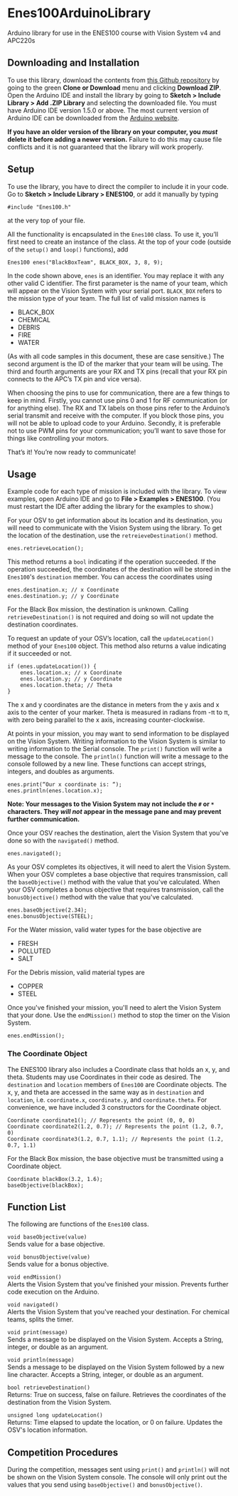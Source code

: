 # Enes100ArduinoLibrary

Arduino library for use in the ENES100 course with Vision System v4 and APC220s

## Downloading and Installation

To use this library, download the contents from [this Github repository](https://github.com/umdenes100/Enes100ArduinoLibrary) by going to the green **Clone or Download** menu and clicking **Download ZIP**. Open the Arduino IDE and install the library by going to **Sketch > Include Library > Add .ZIP Library** and selecting the downloaded file. You must have Arduino IDE version 1.5.0 or above. The most current version of Arduino IDE can be downloaded from the [Arduino website](https://www.arduino.cc/en/Main/Software).

**If you have an older version of the library on your computer, you _must_ delete it before adding a newer version.** Failure to do this may cause file conflicts and it is not guaranteed that the library will work properly.

## Setup

To use the library, you have to direct the compiler to include it in your code. Go to **Sketch > Include Library > ENES100**, or add it manually by typing

```
#include "Enes100.h"
```

at the very top of your file.

All the functionality is encapsulated in the `Enes100` class. To use it, you’ll first need to create an instance of the class. At the top of your code (outside of the `setup()` and `loop()` functions), add

```
Enes100 enes("BlackBoxTeam", BLACK_BOX, 3, 8, 9);
```

In the code shown above, `enes` is an identifier. You may replace it with any other valid C identifier. The first parameter is the name of your team, which will appear on the Vision System with your serial port. `BLACK_BOX` refers to the mission type of your team. The full list of valid mission names is

 * BLACK_BOX
 * CHEMICAL
 * DEBRIS
 * FIRE
 * WATER

(As with all code samples in this document, these are case sensitive.) The second argument is the ID of the marker that your team will be using. The third and fourth arguments are your RX and TX pins (recall that your RX pin connects to the APC’s TX pin and vice versa).

When choosing the pins to use for communication, there are a few things to keep in mind. Firstly, you cannot use pins 0 and 1 for RF communication (or for anything else). The RX and TX labels on those pins refer to the Arduino’s serial transmit and receive with the computer. If you block those pins, you will not be able to upload code to your Arduino. Secondly, it is preferable not to use PWM pins for your communication; you’ll want to save those for things like controlling your motors.

That’s it! You’re now ready to communicate!

## Usage

Example code for each type of mission is included with the library. To view examples, open Arduino IDE and go to **File > Examples > ENES100**. (You must restart the IDE after adding the library for the examples to show.)

For your OSV to get information about its location and its destination, you will need to communicate with the Vision System using the library. To get the location of the destination, use the `retreieveDestination()` method.

```
enes.retrieveLocation();
```

This method returns a `bool` indicating if the operation succeeded. If the operation succeeded, the coordinates of the destination will be stored in the `Enes100`'s `destination` member. You can access the coordinates using

```
enes.destination.x; // x Coordinate
enes.destination.y; // y Coordinate
```

For the Black Box mission, the destination is unknown. Calling `retrieveDestination()` is not required and doing so will not update the destination coordinates.

To request an update of your OSV’s location, call the `updateLocation()` method of your `Enes100` object. This method also returns a value indicating if it succeeded or not.

```
if (enes.updateLocation()) {
    enes.location.x; // x Coordinate
    enes.location.y; // y Coordinate
    enes.location.theta; // Theta
}
```

The x and y coordinates are the distance in meters from the y axis and x axis to the center of your marker. Theta is measured in radians from -π to π, with zero being parallel to the x axis, increasing counter-clockwise.

At points in your mission, you may want to send information to be displayed on the Vision System. Writing information to the Vision System is similar to writing information to the Serial console. The `print()` function will write a message to the console. The `println()` function will write a message to the console followed by a new line. These functions can accept strings, integers, and doubles as arguments.

```
enes.print(“Our x coordinate is: “);
enes.println(enes.location.x);
```

**Note: Your messages to the Vision System may not include the `#` or `*` characters. They _will not_ appear in the message pane and may prevent further communication.**

Once your OSV reaches the destination, alert the Vision System that you've done so with the `navigated()` method.

```
enes.navigated();
```

As your OSV completes its objectives, it will need to alert the Vision System. When your OSV completes a base objective that requires transmission, call the `baseObjective()` method with the value that you've calculated. When your OSV completes a bonus objective that requires transmission, call the `bonusObjective()` method with the value that you've calculated.

```
enes.baseObjective(2.34);
enes.bonusObjective(STEEL);
```

For the Water mission, valid water types for the base objective are

 * FRESH
 * POLLUTED
 * SALT

For the Debris mission, valid material types are

 * COPPER
 * STEEL

Once you've finished your mission, you'll need to alert the Vision System that your done. Use the `endMission()` method to stop the timer on the Vision System.

```
enes.endMission();
```

### The Coordinate Object

The ENES100 library also includes a Coordinate class that holds an x, y, and theta. Students may use Coordinates in their code as desired. The `destination` and `location` members of `Enes100` are Coordinate objects. The x, y, and theta are accessed in the same way as in `destination` and `location`, i.e. `coordinate.x`, `coordinate.y`, and `coordinate.theta`. For convenience, we have included 3 constructors for the Coordinate object.

```
Coordinate coordinate1(); // Represents the point (0, 0, 0)
Coordinate coordinate2(1.2, 0.7); // Represents the point (1.2, 0.7, 0)
Coordinate coordinate3(1.2, 0.7, 1.1); // Represents the point (1.2, 0.7, 1.1)
```

For the Black Box mission, the base objective must be transmitted using a Coordinate object.

```
Coordinate blackBox(3.2, 1.6);
baseObjective(blackBox);
```

## Function List

The following are functions of the `Enes100` class.

`void baseObjective(value)`   
Sends value for a base objective.

`void bonusObjective(value)`   
Sends value for a bonus objective.

`void endMission()`   
Alerts the Vision System that you've finished your mission. Prevents further code execution on the Arduino.

`void navigated()`   
Alerts the Vision System that you've reached your destination. For chemical teams, splits the timer.

`void print(message)`  
Sends a message to be displayed on the Vision System. Accepts a String, integer, or double as an argument.

`void println(message)`  
Sends a message to be displayed on the Vision System followed by a new line character. Accepts a String, integer, or double as an argument.

`bool retrieveDestination()`   
Returns: True on success, false on failure.
Retrieves the coordinates of the destination from the Vision System.

`unsigned long updateLocation()`  
Returns: Time elapsed to update the location, or 0 on failure.
Updates the OSV's location information.

## Competition Procedures

During the competition, messages sent using `print()` and `println()` will not be shown on the Vision System console. The console will only print out the values that you send using `baseObjective()` and `bonusObjective()`.
